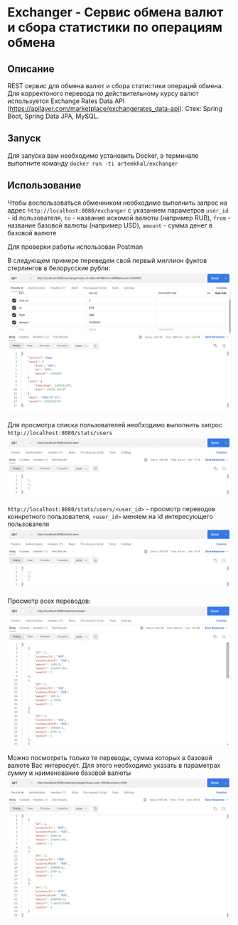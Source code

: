 # Exchanger - Сервис обмена валют и сбора статистики по операциям обмена

## Описание
REST сервис для обмена валют и сбора статистики операций обмена. Для корректоного перевода по действительному курсу валют используется Exchange Rates Data API (https://apilayer.com/marketplace/exchangerates_data-api).
Стек: Spring Boot, Spring Data JPA, MySQL. 


## Запуск
Для запуска вам необходимо установить Docker, в терминале выполните команду `docker run -ti artemkhal/exchanger`

## Использование
Чтобы воспользоваться обменником необходимо выполнить запрос на адрес `http://localhost:8080/exchanger` с указанием параметров 
`user_id` - id пользователя,
`to` - название искомой валюты (например RUB),
`from` - название базовой валюты (например USD),
`amount` - сумма денег в базовой валюте

Для проверки работы использован Postman

В следующем примере переведем свой первый миллион фунтов стерлингов в белорусские рубли:
![Alt-текст](https://github.com/artemkhal/exchanger/blob/master/src/main/resources/images/exchanger.png?raw=true "Пример")

Для просмотра списка пользователей необходимо выполнить запрос `http://localhost:8080/stats/users`
![Alt-текст](https://raw.githubusercontent.com/artemkhal/exchanger/master/src/main/resources/images/stats%3Ausers.png "Пример")

`http://localhost:8080/stats/users/<user_id>` - просмотр переводов конкретного пользователя, `<user_id>` меняем на id интересующего пользователя
![Alt-текст](https://raw.githubusercontent.com/artemkhal/exchanger/master/src/main/resources/images/stats%3Ausers.png "Пример")

Просмотр всех переводов:
![Alt-текст](https://raw.githubusercontent.com/artemkhal/exchanger/master/src/main/resources/images/stats%3Aexchanges.png "Пример")

Можно посмотреть только те переводы, сумма которых в базовой валюте Вас интересует. Для этого необходимо указать в параметрах сумму и наименование базовой валюты
![Alt-текст](https://raw.githubusercontent.com/artemkhal/exchanger/master/src/main/resources/images/stats%3Aexchanges%3Fparams.png "Пример")
